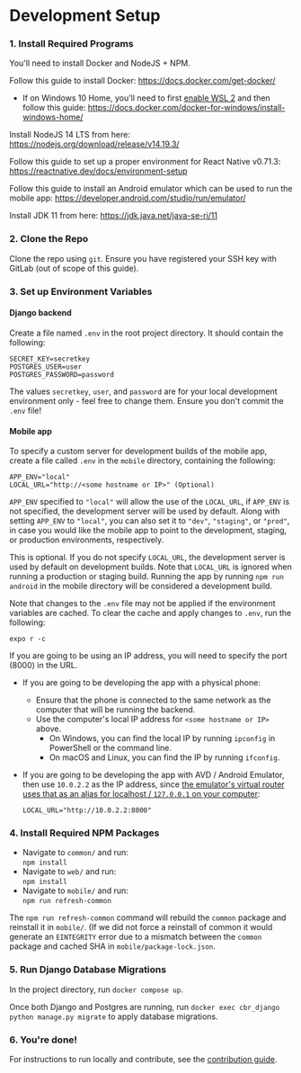 # Development Setup

### 1. Install Required Programs

You'll need to install Docker and NodeJS + NPM.

Follow this guide to install Docker: https://docs.docker.com/get-docker/

- If on Windows 10 Home, you'll need to first [enable WSL 2](https://docs.microsoft.com/en-us/windows/wsl/install-win10) and then follow this guide: https://docs.docker.com/docker-for-windows/install-windows-home/

Install NodeJS 14 LTS from here: https://nodejs.org/download/release/v14.19.3/

Follow this guide to set up a proper environment for React Native v0.71.3: https://reactnative.dev/docs/environment-setup

Follow this guide to install an Android emulator which can be used to run the mobile app: https://developer.android.com/studio/run/emulator/

Install JDK 11 from here: https://jdk.java.net/java-se-ri/11

### 2. Clone the Repo

Clone the repo using `git`. Ensure you have registered your SSH key with GitLab (out of scope of this guide).

### 3. Set up Environment Variables

#### Django backend

Create a file named `.env` in the root project directory. It should contain the following:

```
SECRET_KEY=secretkey
POSTGRES_USER=user
POSTGRES_PASSWORD=password
```

The values `secretkey`, `user`, and `password` are for your local development environment only - feel free to change them. Ensure you don't commit the `.env` file!

#### Mobile app

To specify a custom server for development builds of the mobile app, create a file called `.env` in
the `mobile` directory, containing the following:

```
APP_ENV="local"
LOCAL_URL="http://<some hostname or IP>" (Optional)
```

`APP_ENV` specified to `"local"` will allow the use of the `LOCAL_URL`, if `APP_ENV` is not specified, the development server will be used by default. Along with setting
`APP_ENV` to `"local"`, you can also set it to `"dev"`, `"staging"`, or `"prod"`, in case you would like the mobile app to point to the development, staging, or production
environments, respectively.

This is optional. If you do not specify `LOCAL_URL`, the development server is used by default on development builds. Note
that `LOCAL_URL` is ignored when running a production or staging build. Running the app by running `npm run android` in the mobile directory
will be considered a development build.

Note that changes to the `.env` file may not be applied if the environment variables are cached. To clear the cache and apply changes to `.env`, run the following:

```
expo r -c
```

If you are going to be using an IP address, you will need to specify the port (8000) in the URL.

- If you are going to be developing the app with a physical phone:
  - Ensure that the phone is connected to the same network as the computer that will be running the
    backend.
  * Use the computer's local IP address for `<some hostname or IP>` above.
    - On Windows, you can find the local IP by running `ipconfig` in PowerShell or the command line.
    - On macOS and Linux, you can find the IP by running `ifconfig`.
- If you are going to be developing the app with AVD / Android Emulator, then use `10.0.2.2` as the
  IP address, since
  [the emulator's virtual router uses that as an alias for localhost / `127.0.0.1` on your computer](https://developer.android.com/studio/run/emulator-networking#networkaddresses):

  ```
  LOCAL_URL="http://10.0.2.2:8000"
  ```

### 4. Install Required NPM Packages

- Navigate to `common/` and run:  
  `npm install`
- Navigate to `web/` and run:  
  `npm install`
- Navigate to `mobile/` and run:  
  `npm run refresh-common`

 The `npm run refresh-common` command will rebuild the `common` package and reinstall it in `mobile/`. (If we did not force a reinstall of common it would generate an `EINTEGRITY` error due to a mismatch between the `common` package and cached SHA in `mobile/package-lock.json`.

### 5. Run Django Database Migrations

In the project directory, run `docker compose up`.

Once both Django and Postgres are running, run `docker exec cbr_django python manage.py migrate` to apply database migrations.

### 6. You're done!

For instructions to run locally and contribute, see the [contribution guide](CONTRIBUTION.md).
